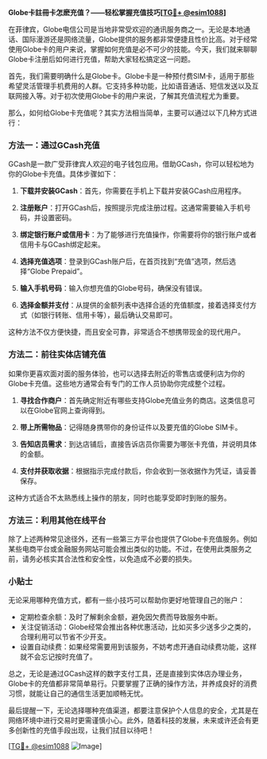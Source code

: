 **Globe卡註冊卡怎麽充值？——轻松掌握充值技巧[[TG💪+ @esim1088](https://t.me/s/esim1088)]**

在菲律宾，Globe电信公司是当地非常受欢迎的通讯服务商之一。无论是本地通话、国际漫游还是网络流量，Globe提供的服务都非常便捷且性价比高。对于经常使用Globe卡的用户来说，掌握如何充值是必不可少的技能。今天，我们就来聊聊Globe卡注册后如何进行充值，帮助大家轻松搞定这一问题。

首先，我们需要明确什么是Globe卡。Globe卡是一种预付费SIM卡，适用于那些希望灵活管理手机费用的人群。它支持多种功能，比如语音通话、短信发送以及互联网接入等。对于初次使用Globe卡的用户来说，了解其充值流程尤为重要。

那么，如何给Globe卡充值呢？其实方法相当简单，主要可以通过以下几种方式进行：

### 方法一：通过GCash充值

GCash是一款广受菲律宾人欢迎的电子钱包应用。借助GCash，你可以轻松地为你的Globe卡充值。具体步骤如下：

1. **下载并安装GCash**：首先，你需要在手机上下载并安装GCash应用程序。
   
2. **注册账户**：打开GCash后，按照提示完成注册过程。这通常需要输入手机号码，并设置密码。

3. **绑定银行账户或信用卡**：为了能够进行充值操作，你需要将你的银行账户或者信用卡与GCash绑定起来。

4. **选择充值选项**：登录到GCash账户后，在首页找到“充值”选项，然后选择“Globe Prepaid”。

5. **输入手机号码**：输入你想充值的Globe号码，确保没有错误。

6. **选择金额并支付**：从提供的金额列表中选择合适的充值额度，接着选择支付方式（如银行转账、信用卡等），最后确认交易即可。

这种方法不仅方便快捷，而且安全可靠，非常适合不想携带现金的现代用户。

### 方法二：前往实体店铺充值

如果你更喜欢面对面的服务体验，也可以选择去附近的零售店或便利店为你的Globe卡充值。这些地方通常会有专门的工作人员协助你完成整个过程。

1. **寻找合作商户**：首先确定附近有哪些支持Globe充值业务的商店。这类信息可以在Globe官网上查询得到。

2. **带上所需物品**：记得随身携带你的身份证件以及要充值的Globe SIM卡。

3. **告知店员需求**：到达店铺后，直接告诉店员你需要为哪张卡充值，并说明具体的金额。

4. **支付并获取收据**：根据指示完成付款后，你会收到一张收据作为凭证，请妥善保存。

这种方式适合不太熟悉线上操作的朋友，同时也能享受即时到账的服务。

### 方法三：利用其他在线平台

除了上述两种常见途径外，还有一些第三方平台也提供了Globe卡充值服务。例如某些电商平台或金融服务网站可能会推出类似的功能。不过，在使用此类服务之前，请务必核实其合法性和安全性，以免造成不必要的损失。

### 小贴士

无论采用哪种充值方式，都有一些小技巧可以帮助你更好地管理自己的账户：

- 定期检查余额：及时了解剩余金额，避免因欠费而导致服务中断。
- 关注促销活动：Globe经常会推出各种优惠活动，比如买多少送多少之类的，合理利用可以节省不少开支。
- 设置自动续费：如果经常需要用到该服务，不妨考虑开通自动续费功能，这样就不会忘记按时充值了。

总之，无论是通过GCash这样的数字支付工具，还是直接到实体店办理业务，Globe卡的充值都非常简单易行。只要掌握了正确的操作方法，并养成良好的消费习惯，就能让自己的通信生活更加顺畅无忧。

最后提醒一下，无论选择哪种充值渠道，都要注意保护个人信息的安全，尤其是在网络环境中进行交易时更需谨慎小心。此外，随着科技的发展，未来或许还会有更多创新性的充值手段出现，让我们拭目以待吧！

[[TG💪+ @esim1088](https://t.me/s/esim1088) ![Image](https://i.postimg.cc/4NQfJmqS/Snipaste-2025-05-13-00-14-12.png)]